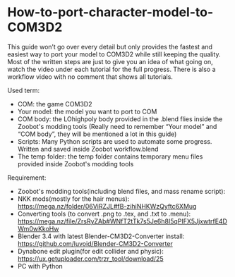 # How-to-port-character-model-to-COM3D2

  This guide won’t go over every detail but only provides the fastest and easiest way to port your model to COM3D2 while still keeping the quality. Most of the written steps are just to give you an idea of what going on, watch the video under each tutorial for the full progress. There is also a workflow video with no comment that shows all tutorials.
  
Used term:
- COM: the game COM3D2
- Your model: the model you want to port to COM 
- COM body: the LOhighpoly body provided in the .blend flies inside the Zoobot's modding tools
(Really need to remember “Your model” and “COM body”, they will be mentioned a lot in this guide)
- Scripts: Many Python scripts are used to automate some progress. Written and saved inside Zoobot workflow.blend 
- The temp folder: the temp folder contains temporary menu files provided inside Zoobot's modding tools

Requirement:
- Zoobot's modding tools(including blend files, and mass rename script):
- NKK mods(mostly for the hair menus): https://mega.nz/folder/06ViRZJL#fB-zihiNHKWzQyftc6XMug
- Converting tools (to convert .png to .tex, and .txt to .menu): https://mega.nz/file/ZrsRyZAb#WNfT2tTk7s5Je6h8I5qPIFX5JjxwtrfE4DWm0wKkoHw
- Blender 3.4 with latest Blender-CM3D2-Converter install: https://github.com/luvoid/Blender-CM3D2-Converter
- Dynabone edit plugin(for edit collider and physic): https://ux.getuploader.com/trzr_tool/download/25
- PC with Python


